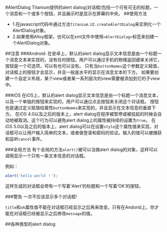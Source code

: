 #AlertDialog
Titanium提供的alert dialog(对话框)包括一个可有可无的标题，一个消息和一个或多个按钮，并且展示时是显示在屏幕的中央。
##使用方法
+ 1.在javascript代码中通过方法`Titanium.UI.createAlertDialog`来实例化一个AlertDialog对象。
+ 2.如果使用Alloy框架，也可以在xml文件中使用`<AlertDialog>`标签来创建一个AlertDialog对象。

##注意
###Android:
在安卓上，默认的alert dialog显示文本信息是由一个标题一个消息文本来实现的，没有任何按钮。用户可以通过手机的物理返回键来关闭它，按钮是一个可选项，可以有也可以没有。
只有当`buttonNames`这个参数定义赋值，对话框上的按钮才会显示，并且一般是水平的显示在消息文本的下方。
如果要创建一个自定义布局，某个view或者某一系列层次的view需要被添加到它的子view中。

###iOS
在iOS上，默认的alert dialog显示文本信息是由一个标题一个消息文本，以及一个单独的按钮来实现的，用户可以通过点击按钮来关闭这个对话框。
按钮也是通过定义赋值给属性`buttonNames`来实现的，并且显示在文本信息的垂直下方。
在iOS 4.0以及之后的版本上，alert dialog在程序被暂停或被挂起的时候会自动地被取消。这个行为可以避免alert dialog上的属性被持续的设置为`true`。
在iOS 5.0以及之后的版本上，alert dialog可以在设置`style`这个属性值来实现，对话框可以让用户输入简单的文本，或者做登录和密码的验证。输入的值可以被捕获和监听`cancel`事件。

###全局方法
有个全局的方法`alert()`被可以当做alert dialog的对象，这样可以调用显示一个只有一条文本信息的对话框。

例如：
```javascript
alert('hello world ！');
```
这样生成的对话框会带有一个写着‘Alert’的标题和一个写着‘OK’的按钮。

###警告
一次不应该显示多个对话框!

`title`和`ok`属性值不能在对话框已经显示之后再来改变。只有在Andorid上，你才能在对话框已经被显示之后修改`message`的值。

##各种类型的alert dialog
